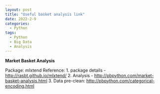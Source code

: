 ```yaml
---
layout: post
title: "Useful basket analysis link"
date: 2022-2-9
categories:
  - Python
tags:
  - Python
  - Big Data
  - Analysis
---
```


**Market Basket Analysis**

Package: mlxtend
Reference:
	1. package details - http://rasbt.github.io/mlxtend/
	2. Analysis - http://pbpython.com/market-basket-analysis.html
  3. Data pre-clean: http://pbpython.com/categorical-encoding.html
